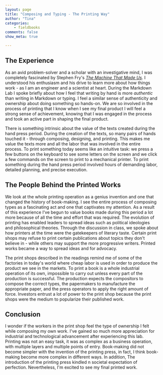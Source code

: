 ```yaml
---
layout: page  
title: "Composing and Typing - The Printing Way"  
author: "Tina"  
categories:  
    - fieldbooks
comments: false  
show_meta: true

---
```


## The Experience

As an avid problem-solver and a scholar with an investigative mind, I was completely fascinated by Stephen Fry's [*The Machine That Made Us*](http://www.veoh.com/watch/v18714625RMJnrG8x). I understood his enthusiasm and his drive to learn more about how things work - as I am an engineer and a scientist at heart. During the Markdown Lab I spoke briefly about how I feel that writing by hand is more *authentic* than writing in Markdown or typing. I feel a similar sense of authenticity and ownership about doing something so hands-on. We are so involved in the process of printing that I know when I see my final product I will feel a strong sense of achievement, knowing that I was engaged in the process and took an active part in shaping the final product.

There is something intrinsic about the value of the texts created during the hand press period. During the creation of the texts, so many pairs of hands touched it - through composing, designing, and printing. This makes me value the texts more and all the labor that was involved in the entire process. To print something today seems like an intuitive task: we press a few buttons on the keyboard to see some letters on the screen and we click a few commands on the screen to print to a mechanical printer. To print something during the hand press period involved hours of demanding labor, detailed planning, and precise execution.

## The People Behind the Printed Works

We look at the whole printing operation as a genius invention and one that changed the history of book-making. I see the entire process of composing types as a fascinating act and one that captivates my attention. As a result of this experience I've begun to value books made during this period a lot more because of all the time and effort that was required. The evolution of printing has enabled leaders to spread ideas such as political ideologies and philosophical theories. Through the discussion in class, we spoke about how printers at the time were the gatekeepers of literary taste. Certain print shops may refuse to print certain publications about topics they don't believe in - while others may support the more progressive writers. Printed works became a way to spread ideas and for advocacy.

The print shops described in the readings remind me of some of the factories in today's world where cheap labor is used in order to produce the product we see in the markets. To print a book is a whole industrial operation of its own, impossible to carry out unless every part of the production is successful. The production expects the compositors to compose the correct types, the papermakers to manufacture the appropriate paper, and the press operators to apply the right amount of force. Investors entrust a lot of power to the print shop because the print shops were the medium to popularize their published work.

## Conclusion

I wonder if the workers in the print shop feel the type of ownership I felt while composing my own work. I've gained so much more appreciation for industrial and technological advancement after experiencing this lab. Printing was not an easy task, it was as complex as a business operation, with multiple layers and multiple points of entry. Book-making did not become simpler with the invention of the printing press, in fact, I think book-making become more complex in different ways. In addition, The introduction of the printing press kindled n societal expectation of perfection. Nevertheless, I'm excited to see my final printed work.
